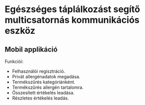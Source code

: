 # Egészséges táplálkozást segítő multicsatornás kommunikációs eszköz

## Mobil applikáció

Funkciói:
- Felhasználói regisztráció.
- Privát allergénadatok megadása.
- Termékszűrés kategóriánként.
- Termékszűrés allergén tartalomra.
- Összesített értékelés leadása.
- Részletes értékelés leadás.
